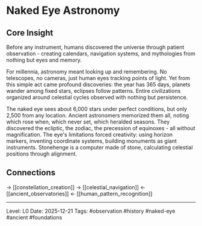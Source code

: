 # Naked Eye Astronomy

## Core Insight
Before any instrument, humans discovered the universe through patient observation - creating calendars, navigation systems, and mythologies from nothing but eyes and memory.

For millennia, astronomy meant looking up and remembering. No telescopes, no cameras, just human eyes tracking points of light. Yet from this simple act came profound discoveries: the year has 365 days, planets wander among fixed stars, eclipses follow patterns. Entire civilizations organized around celestial cycles observed with nothing but persistence.

The naked eye sees about 6,000 stars under perfect conditions, but only 2,500 from any location. Ancient astronomers memorized them all, noting which rose when, which never set, which heralded seasons. They discovered the ecliptic, the zodiac, the precession of equinoxes - all without magnification. The eye's limitations forced creativity: using horizon markers, inventing coordinate systems, building monuments as giant instruments. Stonehenge is a computer made of stone, calculating celestial positions through alignment.

## Connections
→ [[constellation_creation]]
→ [[celestial_navigation]]
← [[ancient_observatories]]
← [[human_pattern_recognition]]

---
Level: L0
Date: 2025-12-21
Tags: #observation #history #naked-eye #ancient #foundations